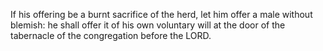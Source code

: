 If his offering be a burnt sacrifice of the herd, let him offer a male without blemish: he shall offer it of his own voluntary will at the door of the tabernacle of the congregation before the LORD.
